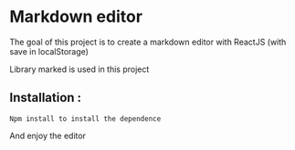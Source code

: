 # Markdown editor

The goal of this project is to create a markdown editor with ReactJS (with save in localStorage)

Library marked is used in this project

## Installation :

```
Npm install to install the dependence
```

And enjoy the editor